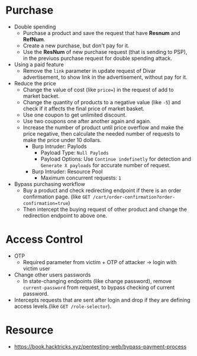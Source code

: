 # Purchase
- Double spending
  - Purchase a product and save the request that have **Resnum** and **RefNum**.
  - Create a new purchase, but don't pay for it.
  - Use the **ResNum** of new purchase request (that is sending to PSP), in the previuos purchase request for double spending attack.
- Using a paid feature
  - Remove the `link` parameter in update request of Divar advertisement, to show link in the advertisement, without pay for it.
- Reduce the price
  - Change the value of cost (like `price=`) in the request of add to market backet.
  - Change the quantity of products to a negative value (like `-5`) and check if it affects the final price of market basket.
  - Use one coupon to get unlimited discount.
  - Use two coupons one after another again and again.
  - Increase the number of product until price overflow and make the price negative, then calculate the needed number of requests to make the price under 10 dollars.
    - Burp Intruder: Paylods
      - Payload Type: `Null Paylods`
      - Payload Options: Use `Continue indefinetly` for detection and `Generate X payloads` for accurate number of request.
    - Burp Intruder: Resource Pool
      - Maximum concurrent requests: `1`
- Bypass purchasing workflow
  - Buy a product and check redirecting endpoint if there is an order confirmation page. (like `GET /cart/order-confirmation?order-confirmation=true`)
  - Then intercept the buying request of other product and change the redirection endpoint to above one.


# Access Control
- OTP
  - Required parameter from victim + OTP of attacker  →  login with victim user
- Change other users passwords
  - In state-changing endpoints (like change password), remove `current-password` from request, to bypass checking of current password.
- Intercepts requests that are sent after login and drop if they are defining access levels.(like `GET /role-selector`).


# Resource
- https://book.hacktricks.xyz/pentesting-web/bypass-payment-process
